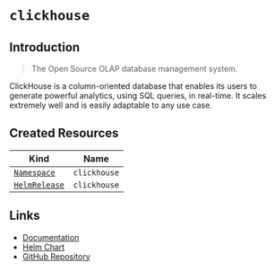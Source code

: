 # `clickhouse`

## Introduction

> The Open Source OLAP database management system.

ClickHouse is a column-oriented database that enables its users to generate powerful analytics, using SQL queries, in real-time. It scales extremely well and is easily adaptable to any use case.

## Created Resources

| Kind                              | Name         |
| --------------------------------- | ------------ |
| [`Namespace`][ref-namespace]      | `clickhouse` |
| [`HelmRelease`][ref-helm-release] | `clickhouse` |

[ref-namespace]: https://kubernetes.io/docs/reference/kubernetes-api/cluster-resources/namespace-v1/
[ref-helm-release]: https://fluxcd.io/docs/components/helm/helmreleases/

## Links

- [Documentation](https://clickhouse.com/docs/)
- [Helm Chart](https://charts.pascaliske.dev/charts/clickhouse/)
- [GitHub Repository](https://github.com/clickhouse/clickhouse)
